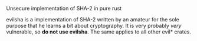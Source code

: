 Unsecure implementation of SHA-2 in pure rust

evilsha is a implementation of SHA-2 written by an amateur
for the sole purpose that he learns a bit about cryptography.  It
is very probably *very* vulnerable, so **do not use evilsha**.
The same applies to all other evil\* crates.
